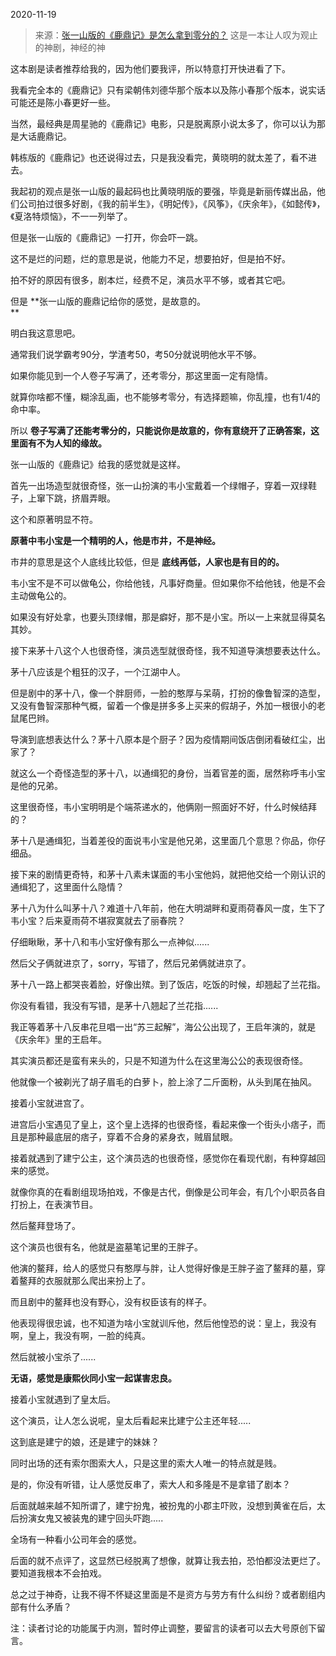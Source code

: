 2020-11-19

> 来源：[张一山版的《鹿鼎记》是怎么拿到零分的？](http://mp.weixin.qq.com/s?__biz=MzU3NDc5Nzc0NQ==&mid=2247495583&idx=1&sn=bb64eb966524e8d75e219b0fb32a6edc&chksm=fd2e4d41ca59c4572854355ec08364ea152fdaa4184483a9abc031d261da231398f86ec2ed1c&scene=27#wechat_redirect)
> 这是一本让人叹为观止的神剧，神经的神

这本剧是读者推荐给我的，因为他们要我评，所以特意打开快进看了下。  

  

我看完全本的《鹿鼎记》只有梁朝伟刘德华那个版本以及陈小春那个版本，说实话可能还是陈小春更好一些。  

  

当然，最经典是周星驰的《鹿鼎记》电影，只是脱离原小说太多了，你可以认为那是大话鹿鼎记。  

  

韩栋版的《鹿鼎记》也还说得过去，只是我没看完，黄晓明的就太差了，看不进去。

  

我起初的观点是张一山版的最起码也比黄晓明版的要强，毕竟是新丽传媒出品，他们公司拍过很多好剧，《我的前半生》，《明妃传》，《风筝》，《庆余年》，《如懿传》，《夏洛特烦恼》，不一一列举了。

  

但是张一山版的《鹿鼎记》一打开，你会吓一跳。  

  

这不是烂的问题，烂的意思是说，他能力不足，想要拍好，但是拍不好。  

  

拍不好的原因有很多，剧本烂，经费不足，演员水平不够，或者其它吧。

  

但是 **张一山版的鹿鼎记给你的感觉，是故意的。  
**

  

明白我这意思吧。

  

通常我们说学霸考90分，学渣考50，考50分就说明他水平不够。

  

如果你能见到一个人卷子写满了，还考零分，那这里面一定有隐情。  

  

就算你啥都不懂，糊涂乱画，也不能够考零分，有选择题嘛，你乱撞，也有1/4的命中率。

  

所以 **卷子写满了还能考零分的，只能说你是故意的，你有意绕开了正确答案，这里面有不为人知的缘故。**  

  

张一山版的《鹿鼎记》给我的感觉就是这样。

  

首先一出场造型就很奇怪，张一山扮演的韦小宝戴着一个绿帽子，穿着一双绿鞋子，上窜下跳，挤眉弄眼。  

  

这个和原著明显不符。  

  

 **原著中韦小宝是一个精明的人，他是市井，不是神经。**

  

市井的意思是这个人底线比较低，但是 **底线再低，人家也是有目的的。**  

  

韦小宝不是不可以做龟公，你给他钱，凡事好商量。但如果你不给他钱，他是不会主动做龟公的。  

  

如果没有好处拿，也要头顶绿帽，那是癖好，那不是小宝。所以一上来就显得莫名其妙。  

  

接下来茅十八这个人也很奇怪，演员选型就很奇怪，我不知道导演想要表达什么。  

  

茅十八应该是个粗狂的汉子，一个江湖中人。

  

但是剧中的茅十八，像一个胖厨师，一脸的憨厚与呆萌，打扮的像鲁智深的造型，又没有鲁智深那种气概，留着一个像是拼多多上买来的假胡子，外加一根很小的老鼠尾巴辫。

  

导演到底想表达什么？茅十八原本是个厨子？因为疫情期间饭店倒闭看破红尘，出家了？  

  

就这么一个奇怪造型的茅十八，以通缉犯的身份，当着官差的面，居然称呼韦小宝是他的兄弟。

  

这里很奇怪，韦小宝明明是个端茶递水的，他俩刚一照面好不好，什么时候结拜的？

  

茅十八是通缉犯，当着差役的面说韦小宝是他兄弟，这里面几个意思？你品，你仔细品。  

  

接下来的剧情更奇特，和茅十八素未谋面的韦小宝他妈，就把他交给一个刚认识的通缉犯了，这里面什么隐情？

  

茅十八为什么叫茅十八？难道十八年前，他在大明湖畔和夏雨荷春风一度，生下了韦小宝？后来夏雨荷不堪寂寞就去了丽春院？

  

仔细瞅瞅，茅十八和韦小宝好像有那么一点神似......  

  

然后父子俩就进京了，sorry，写错了，然后兄弟俩就进京了。  

  

茅十八一路上都哭丧着脸，好像出殡。到了饭店，吃饭的时候，却翘起了兰花指。  

  

你没有看错，我没有写错，是茅十八翘起了兰花指......  

  

我正等着茅十八反串花旦唱一出“苏三起解”，海公公出现了，王启年演的，就是《庆余年》里的王启年。

  

其实演员都还是蛮有来头的，只是不知道为什么在这里海公公的表现很奇怪。  

  

他就像一个被剃光了胡子眉毛的白萝卜，脸上涂了二斤面粉，从头到尾在抽风。  

  

接着小宝就进宫了。  

  

进宫后小宝遇见了皇上，这个皇上选择的也很奇怪，看起来像一个街头小痞子，而且是那种最底层的痞子，穿着不合身的紧身衣，贼眉鼠眼。

  

接着就遇到了建宁公主，这个演员选的也很奇怪，感觉你在看现代剧，有种穿越回来的感觉。

  

就像你真的在看剧组现场拍戏，不像是古代，倒像是公司年会，有几个小职员各自打扮上，在表演节目。

  

然后鳌拜登场了。  

  

这个演员也很有名，他就是盗墓笔记里的王胖子。  

  

他演的鳌拜，给人的感觉只有憨厚与胖，让人觉得好像是王胖子盗了鳌拜的墓，穿着鳌拜的衣服就那么爬出来扮上了。

  

而且剧中的鳌拜也没有野心，没有权臣该有的样子。  

  

他表现得很忠诚，也不知道为啥小宝就训斥他，然后他惶恐的说：皇上，我没有啊，皇上，我没有啊，一脸的纯真。

  

然后就被小宝杀了......

  

 **无语，感觉是康熙伙同小宝一起谋害忠良。**

  

接着小宝就遇到了皇太后。  

  

这个演员，让人怎么说呢，皇太后看起来比建宁公主还年轻.....

  

这到底是建宁的娘，还是建宁的妹妹？  

  

同时出场的还有索尔图索大人，只是这里的索大人唯一的特点就是贱。  

  

是的，你没有听错，让人感觉反串了，索大人和多隆是不是拿错了剧本？  

  

后面就越来越不知所谓了，建宁扮鬼，被扮鬼的小郡主吓败，没想到黄雀在后，太后扮演女鬼又被装鬼的建宁回头吓跑.....  

  

全场有一种看小公司年会的感觉。

  

后面的就不点评了，这显然已经脱离了想像，就算让我去拍，恐怕都没法更烂了。要知道我根本不会拍戏。

  

总之过于神奇，让我不得不怀疑这里面是不是资方与劳方有什么纠纷？或者剧组内部有什么矛盾？

  

注：读者讨论的功能属于内测，暂时停止调整，要留言的读者可以去大号原创下留言。


